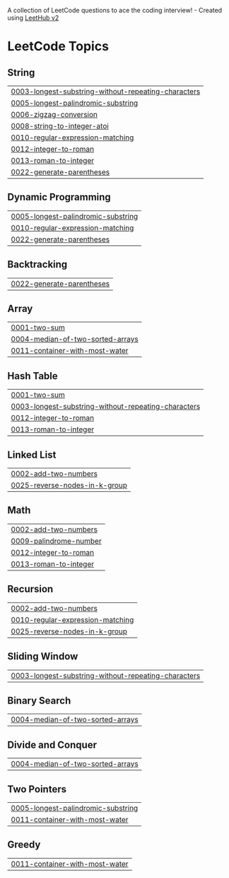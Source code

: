A collection of LeetCode questions to ace the coding interview! - Created using [LeetHub v2](https://github.com/arunbhardwaj/LeetHub-2.0)
<!---LeetCode Topics Start-->
# LeetCode Topics
## String
|  |
| ------- |
| [0003-longest-substring-without-repeating-characters](https://github.com/Gouri-Jadhav1506/LeetCode/tree/master/0003-longest-substring-without-repeating-characters) |
| [0005-longest-palindromic-substring](https://github.com/Gouri-Jadhav1506/LeetCode/tree/master/0005-longest-palindromic-substring) |
| [0006-zigzag-conversion](https://github.com/Gouri-Jadhav1506/LeetCode/tree/master/0006-zigzag-conversion) |
| [0008-string-to-integer-atoi](https://github.com/Gouri-Jadhav1506/LeetCode/tree/master/0008-string-to-integer-atoi) |
| [0010-regular-expression-matching](https://github.com/Gouri-Jadhav1506/LeetCode/tree/master/0010-regular-expression-matching) |
| [0012-integer-to-roman](https://github.com/Gouri-Jadhav1506/LeetCode/tree/master/0012-integer-to-roman) |
| [0013-roman-to-integer](https://github.com/Gouri-Jadhav1506/LeetCode/tree/master/0013-roman-to-integer) |
| [0022-generate-parentheses](https://github.com/Gouri-Jadhav1506/LeetCode/tree/master/0022-generate-parentheses) |
## Dynamic Programming
|  |
| ------- |
| [0005-longest-palindromic-substring](https://github.com/Gouri-Jadhav1506/LeetCode/tree/master/0005-longest-palindromic-substring) |
| [0010-regular-expression-matching](https://github.com/Gouri-Jadhav1506/LeetCode/tree/master/0010-regular-expression-matching) |
| [0022-generate-parentheses](https://github.com/Gouri-Jadhav1506/LeetCode/tree/master/0022-generate-parentheses) |
## Backtracking
|  |
| ------- |
| [0022-generate-parentheses](https://github.com/Gouri-Jadhav1506/LeetCode/tree/master/0022-generate-parentheses) |
## Array
|  |
| ------- |
| [0001-two-sum](https://github.com/Gouri-Jadhav1506/LeetCode/tree/master/0001-two-sum) |
| [0004-median-of-two-sorted-arrays](https://github.com/Gouri-Jadhav1506/LeetCode/tree/master/0004-median-of-two-sorted-arrays) |
| [0011-container-with-most-water](https://github.com/Gouri-Jadhav1506/LeetCode/tree/master/0011-container-with-most-water) |
## Hash Table
|  |
| ------- |
| [0001-two-sum](https://github.com/Gouri-Jadhav1506/LeetCode/tree/master/0001-two-sum) |
| [0003-longest-substring-without-repeating-characters](https://github.com/Gouri-Jadhav1506/LeetCode/tree/master/0003-longest-substring-without-repeating-characters) |
| [0012-integer-to-roman](https://github.com/Gouri-Jadhav1506/LeetCode/tree/master/0012-integer-to-roman) |
| [0013-roman-to-integer](https://github.com/Gouri-Jadhav1506/LeetCode/tree/master/0013-roman-to-integer) |
## Linked List
|  |
| ------- |
| [0002-add-two-numbers](https://github.com/Gouri-Jadhav1506/LeetCode/tree/master/0002-add-two-numbers) |
| [0025-reverse-nodes-in-k-group](https://github.com/Gouri-Jadhav1506/LeetCode/tree/master/0025-reverse-nodes-in-k-group) |
## Math
|  |
| ------- |
| [0002-add-two-numbers](https://github.com/Gouri-Jadhav1506/LeetCode/tree/master/0002-add-two-numbers) |
| [0009-palindrome-number](https://github.com/Gouri-Jadhav1506/LeetCode/tree/master/0009-palindrome-number) |
| [0012-integer-to-roman](https://github.com/Gouri-Jadhav1506/LeetCode/tree/master/0012-integer-to-roman) |
| [0013-roman-to-integer](https://github.com/Gouri-Jadhav1506/LeetCode/tree/master/0013-roman-to-integer) |
## Recursion
|  |
| ------- |
| [0002-add-two-numbers](https://github.com/Gouri-Jadhav1506/LeetCode/tree/master/0002-add-two-numbers) |
| [0010-regular-expression-matching](https://github.com/Gouri-Jadhav1506/LeetCode/tree/master/0010-regular-expression-matching) |
| [0025-reverse-nodes-in-k-group](https://github.com/Gouri-Jadhav1506/LeetCode/tree/master/0025-reverse-nodes-in-k-group) |
## Sliding Window
|  |
| ------- |
| [0003-longest-substring-without-repeating-characters](https://github.com/Gouri-Jadhav1506/LeetCode/tree/master/0003-longest-substring-without-repeating-characters) |
## Binary Search
|  |
| ------- |
| [0004-median-of-two-sorted-arrays](https://github.com/Gouri-Jadhav1506/LeetCode/tree/master/0004-median-of-two-sorted-arrays) |
## Divide and Conquer
|  |
| ------- |
| [0004-median-of-two-sorted-arrays](https://github.com/Gouri-Jadhav1506/LeetCode/tree/master/0004-median-of-two-sorted-arrays) |
## Two Pointers
|  |
| ------- |
| [0005-longest-palindromic-substring](https://github.com/Gouri-Jadhav1506/LeetCode/tree/master/0005-longest-palindromic-substring) |
| [0011-container-with-most-water](https://github.com/Gouri-Jadhav1506/LeetCode/tree/master/0011-container-with-most-water) |
## Greedy
|  |
| ------- |
| [0011-container-with-most-water](https://github.com/Gouri-Jadhav1506/LeetCode/tree/master/0011-container-with-most-water) |
<!---LeetCode Topics End-->